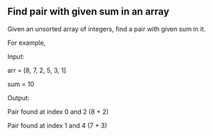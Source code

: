 ﻿## Find pair with given sum in an array
 
Given an unsorted array of integers, find a pair with given sum in it.

For example,

Input:
 
arr = [8, 7, 2, 5, 3, 1]

sum = 10


Output:
 
Pair found at index 0 and 2 (8 + 2)

Pair found at index 1 and 4 (7 + 3)

